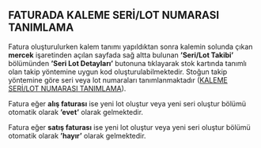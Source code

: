 ## FATURADA KALEME SERİ/LOT NUMARASI TANIMLAMA

Fatura oluşturulurken kalem tanımı yapıldıktan sonra kalemin solunda çıkan **mercek** işaretinden açılan sayfada sağ altta bulunan **’Seri/Lot Takibi’** bölümünden **’Seri Lot Detayları’** butonuna tıklayarak stok kartında tanımlı olan takip yöntemine uygun kod oluşturulabilmektedir. Stoğun takip yöntemine göre seri veya lot numaraları tanımlanmaktadır ([KALEME SERİ/LOT NUMARASI TANIMLAMA](https://github.com/nkarabag/Dokumantasyon/blob/main/Seri%20lot/kaleme%20seri%20lot%20nu%20ekleme.md)). 

Fatura eğer **alış faturası** ise yeni lot oluştur veya yeni seri oluştur bölümü otomatik olarak **’evet’** olarak gelmektedir. 

Fatura eğer **satış faturası** ise yeni lot oluştur veya yeni seri oluştur bölümü otomatik olarak **’hayır’** olarak gelmektedir. 

